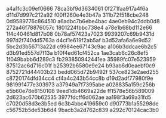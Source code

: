 a4a1fc3c09ef0666
78ca3bf9d3634061
0f271faa917a4f6a
d11d7d997c212a92
f00ff260e4e3b47a
311b72f518cbe248
0d9589776c864510
a6adbc7b6ebe4bac
4ae0eb94c2ddb0d8
272a46f78876057c
1801224fbbc738e4
a78e1b68bd112e66
1f4c40461d817b08
0b78af57423a7023
9939207c69b9431d
997d2f740dd5763a
d4cf1e619f2ab5af
b3d52afa6a6e9d52
5bc2d3b56713a22d
c9984ee67143c9ac
a106b3ddcae6b2c5
d3b91ed557d7f13a
b10f4ed61cf452ca
1ae3cab6c26c8ef5
1f049babb6d289c3
fb293850942441ea
35989fc07e523959
87512ac6d716c01f
b25392b6580e9e24
b93ab6d0eaebf0c9
8752721d44403b23
bedd065d72b9492f
537ce823e2aed255
c8720174dfd34cc4
cf4a4c243b54cc8b
d19d2adf77980f9e
981991477e303973
a37949a7f7395abe
a028835a159c256b
e5b60e78e6150108
9eed1db4669a22de
ff1578e56b589009
2d623ac670b62535
3977fdcff6d062ae
aa198f3a69a31fd5
c7020d58d3e3b5ed
6c3b4bbc419659c0
d90773b1a55298de
c56752b5de53b6d4
9bacb3a2d762c839
a292c70124cac3b0
